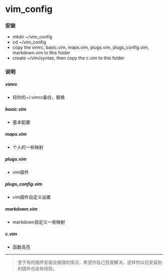 # vim_config

### 安装
+ mkdir ~/vim_config
+ cd ~/vim_config
+ copy the vimrc, basic.vim, maps.vim, plugs.vim, plugs_config.vim, markdown.vim to this folder
+ create ~/vim/syntax, then copy the c.vim to this folder

### 说明
##### vimrc
+ 将你的~/.vimrc备份，替换
##### basic.vim
+	基本配置
##### maps.vim
+	个人的一些映射
##### plugs.vim
+	vim插件
##### plugs_config.vim
+	vim插件自定义设置
##### markdown.vim
+	markdown自定义一些映射
##### c.vim
+ 函数高亮
---
> 至于有的插件安装会报错的情况，希望你自己百度解决，这样你以后安装别的插件也会有经验。
